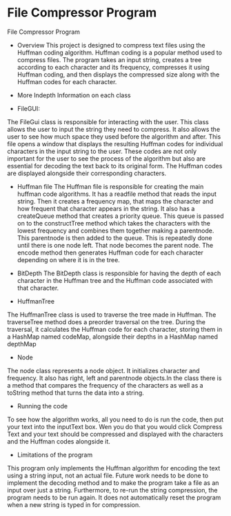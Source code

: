 # File Compressor Program

File Compressor Program

- Overview
  This project is designed to compress text files using the Huffman coding algorithm. Huffman coding is a popular method used to compress files. The program takes an input string, creates a tree according to each character and its frequency, compresses it using Huffman coding, and then displays the compressed size along with the Huffman codes for each character.

- More Indepth Information on each class

- FileGUI:

The FileGui class is responsible for interacting with the user. This class allows the user to input the string they need to compress. It also allows the user to see how much space they used before the algorithm and after. This file opens a window that displays the resulting Huffman codes for individual characters in the input string to the user. These codes are not only important for the user to see the process of the algorithm but also are essential for decoding the text back to its original form. The Huffman codes are displayed alongside their corresponding characters.

- Huffman file
  The Huffman file is responsible for creating the main huffman code algorithms. It has a readfile method that reads the input string. Then it creates a frequency map, that maps the character and how frequent that character appears in the string. It also has a createQueue method that creates a priority queue. This queue is passed on to the constructTree method which takes the characters with the lowest frequency and combines them together making a parentnode. This parentnode is then added to the queue. This is repeatedly done until there is one node left. That node becomes the parent node. The encode method then generates Huffman code for each character depending on where it is in the tree.

- BitDepth
  The BitDepth class is responsible for having the depth of each character in the Huffman tree and the Huffman code associated with that character.

- HuffmanTree

The HuffmanTree class is used to traverse the tree made in Huffman. The traverseTree method does a preorder traversal on the tree. During the traversal, it calculates the Huffman code for each character, storing them in a HashMap named codeMap, alongside their depths in a HashMap named depthMap

- Node

The node class represents a node object. It initializes character and frequency. It also has right, left and parentnode objects.In the class there is a method that compares the frequency of the characters as well as a toString method that turns the data into a string.

- Running the code

To see how the algorithm works, all you need to do is run the code, then put your text into the inputText box. Wen you do that you would click Compress Text and your text should be compressed and displayed with the characters and the Huffman codes alongside it.

- Limitations of the program
  
This program only implements the Huffman algorithm for encoding the text using a string input, not an actual file. Future work needs to be done to implement the decoding method and to make the program take a file as an input over just a string. Furthermore, to re-run the string compression, the program needs to be run again. It does not automatically reset the program when a new string is typed in for compression. 



